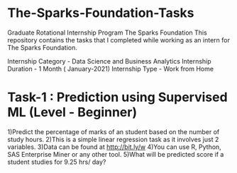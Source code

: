 # The-Sparks-Foundation-Tasks
Graduate Rotational Internship Program The Sparks Foundation
This repository contains the tasks that I completed while working as an intern for The Sparks Foundation.

Internship Category - Data Science and Business Analytics
Internship Duration - 1 Month ( January-2021)
Internship Type - Work from Home


# Task-1 : Prediction using Supervised ML (Level - Beginner)

1)Predict the percentage of marks of an student based on the number of study hours.
2)This is a simple linear regression task as it involves just 2 variables.
3)Data can be found at http://bit.ly/w
4)You can use R, Python, SAS Enterprise Miner or any other tool.
5)What will be predicted score if a student studies for 9.25 hrs/ day?
